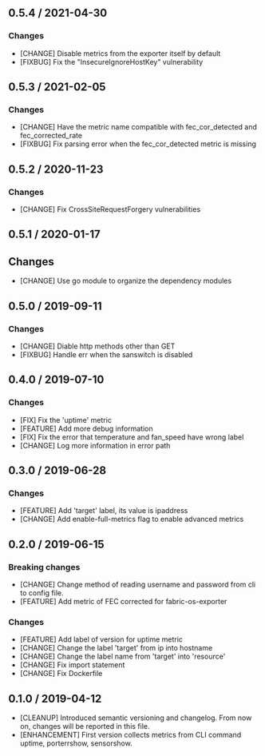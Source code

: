 ## 0.5.4 / 2021-04-30

### Changes

* [CHANGE] Disable metrics from the exporter itself by default
* [FIXBUG] Fix the "InsecureIgnoreHostKey" vulnerability

## 0.5.3 / 2021-02-05

### Changes

* [CHANGE] Have the metric name compatible with fec_cor_detected and fec_corrected_rate
* [FIXBUG] Fix parsing error when the fec_cor_detected metric is missing

## 0.5.2 / 2020-11-23

### Changes

* [CHANGE] Fix CrossSiteRequestForgery vulnerabilities

## 0.5.1 / 2020-01-17

## Changes

* [CHANGE] Use go module to organize the dependency modules

## 0.5.0 / 2019-09-11

### Changes

* [CHANGE] Diable http methods other than GET
* [FIXBUG] Handle err when the sanswitch is disabled

## 0.4.0 / 2019-07-10

### Changes

* [FIX] Fix the 'uptime' metric
* [FEATURE] Add more debug information
* [FIX] Fix the error that temperature and fan_speed have wrong label
* [CHANGE] Log more information in error path

## 0.3.0 / 2019-06-28

### Changes

* [FEATURE] Add 'target' label, its value is ipaddress
* [CHANGE] Add enable-full-metrics flag to enable advanced metrics

## 0.2.0 / 2019-06-15

### **Breaking changes**

* [CHANGE] Change method of reading username and password from cli to config file.
* [FEATURE] Add metric of FEC corrected for fabric-os-exporter

### Changes

* [FEATURE] Add label of version for uptime metric
* [CHANGE] Change the label 'target' from ip into hostname
* [CHANGE] Change the label name from 'target' into 'resource'
* [CHANGE] Fix import statement
* [CHANGE] Fix Dockerfile

## 0.1.0 / 2019-04-12

* [CLEANUP] Introduced semantic versioning and changelog. From now on,
  changes will be reported in this file.
* [ENHANCEMENT] First version collects metrics from CLI command uptime,
  porterrshow, sensorshow.
